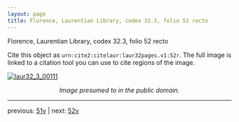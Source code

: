 ```yaml
---
layout: page
title: Florence, Laurentian Library, codex 32.3, folio 52 recto
---
```


Florence, Laurentian Library, codex 32.3, folio 52 recto

Cite this object as `urn:cite2:citelaur:laur32pages.v1:52r`.  The full image is linked to a citation tool you can use to cite regions of the image.

[![laur32_3_00111](http://www.homermultitext.org/iipsrv?IIIF=/project/homer/pyramidal/deepzoom/citelaur/laur32imgs/v1/laur32_3_00111.tif/full/800,/0/default.jpg)](http://www.homermultitext.org/ict2/?urn=urn:cite2:citelaur:laur32imgs.v1:laur32_3_00111) 

<p style="text-align: center; font-style: italic;">Image presumed to in the public domain.</p>

---

previous: [51v](../51v/) | next: [52v](../52v/)